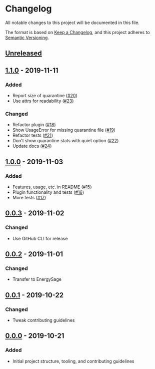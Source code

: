 # Changelog

All notable changes to this project will be documented in this file.

The format is based on [Keep a Changelog](https://keepachangelog.com/en/1.0.0/), and this project adheres to [Semantic Versioning](https://semver.org/spec/v2.0.0.html).

## [Unreleased]

## [1.1.0] - 2019-11-11

### Added

- Report size of quarantine ([#20](https://github.com/EnergySage/pytest-quarantine/pull/20))
- Use attrs for readability ([#23](https://github.com/EnergySage/pytest-quarantine/pull/23))

### Changed

- Refactor plugin ([#18](https://github.com/EnergySage/pytest-quarantine/pull/18))
- Show UsageError for missing quarantine file ([#19](https://github.com/EnergySage/pytest-quarantine/pull/19))
- Refactor tests ([#21](https://github.com/EnergySage/pytest-quarantine/pull/21))
- Don't show quarantine stats with quiet option ([#22](https://github.com/EnergySage/pytest-quarantine/pull/22))
- Update docs ([#24](https://github.com/EnergySage/pytest-quarantine/pull/24))

## [1.0.0] - 2019-11-03

### Added

- Features, usage, etc. in README ([#15](https://github.com/EnergySage/pytest-quarantine/pull/15))
- Plugin functionality and tests ([#16](https://github.com/EnergySage/pytest-quarantine/pull/16))
- More tests ([#17](https://github.com/EnergySage/pytest-quarantine/pull/17))

## [0.0.3] - 2019-11-02

### Changed

- Use GitHub CLI for release

## [0.0.2] - 2019-11-01

### Changed

- Transfer to EnergySage

## [0.0.1] - 2019-10-22

### Changed

- Tweak contributing guidelines

## [0.0.0] - 2019-10-21

### Added

- Initial project structure, tooling, and contributing guidelines

[Unreleased]: https://github.com/EnergySage/pytest-quarantine/compare/1.1.0...HEAD
[1.1.0]: https://github.com/EnergySage/pytest-quarantine/releases/tag/1.1.0
[1.0.0]: https://github.com/EnergySage/pytest-quarantine/releases/tag/1.0.0
[0.0.3]: https://github.com/EnergySage/pytest-quarantine/releases/tag/0.0.3
[0.0.2]: https://github.com/EnergySage/pytest-quarantine/releases/tag/0.0.2
[0.0.1]: https://github.com/EnergySage/pytest-quarantine/releases/tag/0.0.1
[0.0.0]: https://github.com/EnergySage/pytest-quarantine/releases/tag/0.0.0
